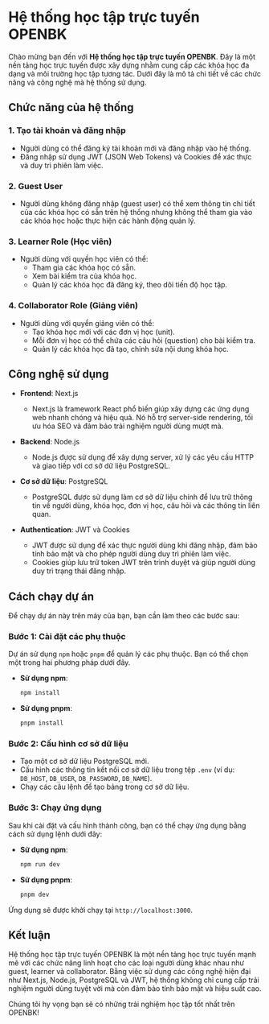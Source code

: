 # Hệ thống học tập trực tuyến OPENBK

Chào mừng bạn đến với **Hệ thống học tập trực tuyến OPENBK**. Đây là một nền tảng học trực tuyến được xây dựng nhằm cung cấp các khóa học đa dạng và môi trường học tập tương tác. Dưới đây là mô tả chi tiết về các chức năng và công nghệ mà hệ thống sử dụng.

## Chức năng của hệ thống

### 1. **Tạo tài khoản và đăng nhập**
   - Người dùng có thể đăng ký tài khoản mới và đăng nhập vào hệ thống.
   - Đăng nhập sử dụng JWT (JSON Web Tokens) và Cookies để xác thực và duy trì phiên làm việc.

### 2. **Guest User**
   - Người dùng không đăng nhập (guest user) có thể xem thông tin chi tiết của các khóa học có sẵn trên hệ thống nhưng không thể tham gia vào các khóa học hoặc thực hiện các hành động quản lý.

### 3. **Learner Role (Học viên)**
   - Người dùng với quyền học viên có thể:
     - Tham gia các khóa học có sẵn.
     - Xem bài kiểm tra của khóa học.
     - Quản lý các khóa học đã đăng ký, theo dõi tiến độ học tập.

### 4. **Collaborator Role (Giảng viên)**
   - Người dùng với quyền giảng viên có thể:
     - Tạo khóa học mới với các đơn vị học (unit).
     - Mỗi đơn vị học có thể chứa các câu hỏi (question) cho bài kiểm tra.
     - Quản lý các khóa học đã tạo, chỉnh sửa nội dung khóa học.

## Công nghệ sử dụng

- **Frontend**: Next.js
  - Next.js là framework React phổ biến giúp xây dựng các ứng dụng web nhanh chóng và hiệu quả. Nó hỗ trợ server-side rendering, tối ưu hóa SEO và đảm bảo trải nghiệm người dùng mượt mà.
  
- **Backend**: Node.js
  - Node.js được sử dụng để xây dựng server, xử lý các yêu cầu HTTP và giao tiếp với cơ sở dữ liệu PostgreSQL.

- **Cơ sở dữ liệu**: PostgreSQL
  - PostgreSQL được sử dụng làm cơ sở dữ liệu chính để lưu trữ thông tin về người dùng, khóa học, đơn vị học, câu hỏi và các thông tin liên quan.

- **Authentication**: JWT và Cookies
  - JWT được sử dụng để xác thực người dùng khi đăng nhập, đảm bảo tính bảo mật và cho phép người dùng duy trì phiên làm việc.
  - Cookies giúp lưu trữ token JWT trên trình duyệt và giúp người dùng duy trì trạng thái đăng nhập.

## Cách chạy dự án

Để chạy dự án này trên máy của bạn, bạn cần làm theo các bước sau:

### Bước 1: Cài đặt các phụ thuộc
Dự án sử dụng `npm` hoặc `pnpm` để quản lý các phụ thuộc. Bạn có thể chọn một trong hai phương pháp dưới đây.

- **Sử dụng npm**:
    ```bash
    npm install
    ```

- **Sử dụng pnpm**:
    ```bash
    pnpm install
    ```

### Bước 2: Cấu hình cơ sở dữ liệu
- Tạo một cơ sở dữ liệu PostgreSQL mới.
- Cấu hình các thông tin kết nối cơ sở dữ liệu trong tệp `.env` (ví dụ: `DB_HOST`, `DB_USER`, `DB_PASSWORD`, `DB_NAME`).
- Chạy các câu lệnh để tạo bảng trong cơ sở dữ liệu.
  
### Bước 3: Chạy ứng dụng
Sau khi cài đặt và cấu hình thành công, bạn có thể chạy ứng dụng bằng cách sử dụng lệnh dưới đây:

- **Sử dụng npm**:
    ```bash
    npm run dev
    ```

- **Sử dụng pnpm**:
    ```bash
    pnpm dev
    ```

Ứng dụng sẽ được khởi chạy tại `http://localhost:3000`.

## Kết luận

Hệ thống học tập trực tuyến OPENBK là một nền tảng học trực tuyến mạnh mẽ với các chức năng linh hoạt cho các loại người dùng khác nhau như guest, learner và collaborator. Bằng việc sử dụng các công nghệ hiện đại như Next.js, Node.js, PostgreSQL và JWT, hệ thống không chỉ cung cấp trải nghiệm người dùng tuyệt vời mà còn đảm bảo tính bảo mật và hiệu suất cao.

Chúng tôi hy vọng bạn sẽ có những trải nghiệm học tập tốt nhất trên OPENBK!

